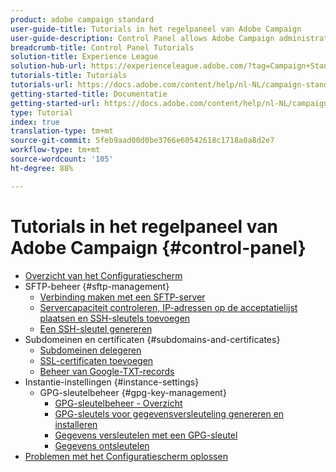 ```yaml
---
product: adobe campaign standard
user-guide-title: Tutorials in het regelpaneel van Adobe Campaign
user-guide-description: Control Panel allows Adobe Campaign administrators to monitor key assets and perform administrative tasks, such as managing the SFTP storage by instance or allow list IP addresses.
breadcrumb-title: Control Panel Tutorials
solution-title: Experience League
solution-hub-url: https://experienceleague.adobe.com/?tag=Campaign+Standard#recommended/solutions/campaign
tutorials-title: Tutorials
tutorials-url: https://docs.adobe.com/content/help/nl-NL/campaign-standard-learn/tutorials/overview.html
getting-started-title: Documentatie
getting-started-url: https://docs.adobe.com/content/help/nl-NL/campaign-standard/using/campaign-standard-home.html
type: Tutorial
index: true
translation-type: tm+mt
source-git-commit: 5feb9aad00d0be3766e60542618c1718a0a8d2e7
workflow-type: tm+mt
source-wordcount: '105'
ht-degree: 88%

---
```



# Tutorials in het regelpaneel van Adobe Campaign {#control-panel}

+ [Overzicht van het Configuratiescherm](/help/control-panel-tutorials/control-panel-overview.md)
+ SFTP-beheer {#sftp-management}
   + [Verbinding maken met een SFTP-server](/help/control-panel-tutorials/sftp-management/connect-to-sftp-server.md)
   + [Servercapaciteit controleren, IP-adressen op de acceptatielijst plaatsen en SSH-sleutels toevoegen](/help/control-panel-tutorials/sftp-management/monitoring-server-capacity-allow-listing-adding-ssh-key.md)
   + [Een SSH-sleutel genereren](/help/control-panel-tutorials/sftp-management/generate-ssh-key.md)
+ Subdomeinen en certificaten {#subdomains-and-certificates}
   + [Subdomeinen delegeren](/help/control-panel-tutorials/subdomains-and-certificates/subdomain-delegation.md)
   + [SSL-certificaten toevoegen](/help/control-panel-tutorials/subdomains-and-certificates/adding-ssl-certificates.md)
   + [Beheer van Google-TXT-records](/help/control-panel-tutorials/subdomains-and-certificates/google-txt-record-management.md)
+ Instantie-instellingen {#instance-settings}
   + GPG-sleutelbeheer {#gpg-key-management}
      + [GPG-sleutelbeheer - Overzicht](/help/control-panel-tutorials/instance-settings/gpg-key-management/gpg-key-management-overview.md)
      + [GPG-sleutels voor gegevensversleuteling genereren en installeren](/help/control-panel-tutorials/instance-settings/gpg-key-management/generating-and-installing-gpg-keys-for-data-encryption.md)
      + [Gegevens versleutelen met een GPG-sleutel](/help/control-panel-tutorials/instance-settings/gpg-key-management/using-a-gpg-key-to-encrypt-data.md)
      + [Gegevens ontsleutelen](/help/control-panel-tutorials/instance-settings/gpg-key-management/decrypting-data.md)
+ [Problemen met het Configuratiescherm oplossen](/help/control-panel-tutorials/trouble-shooting.md)